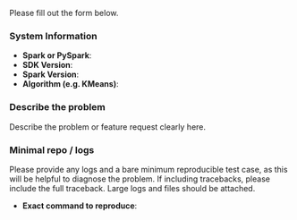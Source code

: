 Please fill out the form below.

### System Information
- **Spark or PySpark**:
- **SDK Version**:
- **Spark Version**:
- **Algorithm (e.g. KMeans)**:

### Describe the problem
Describe the problem or feature request clearly here.

### Minimal repo / logs
Please provide any logs and a bare minimum reproducible test case, as this will be helpful to diagnose the problem. If including tracebacks, please include the full traceback. Large logs and files should be attached.

- **Exact command to reproduce**:
